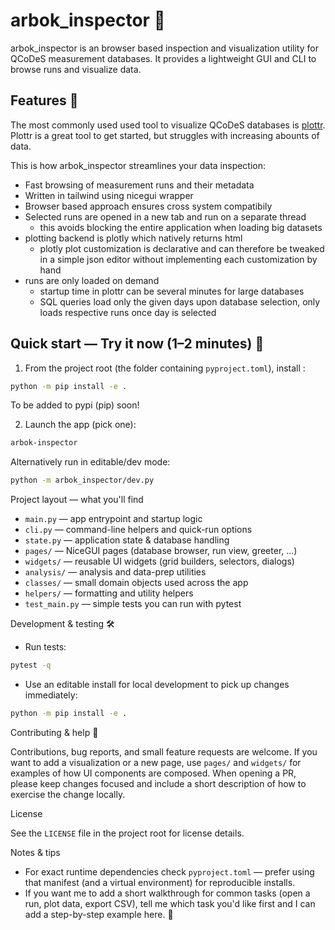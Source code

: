 # arbok_inspector 🐍
arbok_inspector is an browser based inspection and visualization utility for QCoDeS measurement
databases.
It provides a lightweight GUI and CLI to browse runs and visualize data. 

## Features 🔎
The most commonly used used tool to visualize QCoDeS databases is
[plottr](https://github.com/toolsforexperiments/plottr).
Plottr is a great tool to get started, but struggles with increasing abounts of data.

This is how arbok_inspector streamlines your data inspection:
- Fast browsing of measurement runs and their metadata
- Written in tailwind using nicegui wrapper
- Browser based approach ensures cross system compatibily
- Selected runs are opened in a new tab and run on a separate thread
  - this avoids blocking the entire application when loading big datasets
- plotting backend is plotly which natively returns html
  - plotly plot customization is declarative and can therefore be tweaked in a simple json editor without implementing each customization by hand
- runs are only loaded on demand
  - startup time in plottr can be several minutes for large databases
  - SQL queries load only the given days upon database selection, only loads respective runs once day is selected

## Quick start — Try it now (1–2 minutes) 📲

1. From the project root (the folder containing `pyproject.toml`), install :

```bash
python -m pip install -e .
```
To be added to pypi (pip) soon!

2. Launch the app (pick one):

```bash
arbok-inspector
```

Alternatively run in editable/dev mode:
```bash
python -m arbok_inspector/dev.py
```

Project layout — what you'll find

- `main.py` — app entrypoint and startup logic
- `cli.py` — command-line helpers and quick-run options
- `state.py` — application state & database handling
- `pages/` — NiceGUI pages (database browser, run view, greeter, ...)
- `widgets/` — reusable UI widgets (grid builders, selectors, dialogs)
- `analysis/` — analysis and data-prep utilities
- `classes/` — small domain objects used across the app
- `helpers/` — formatting and utility helpers
- `test_main.py` — simple tests you can run with pytest

Development & testing 🛠️

- Run tests:

```bash
pytest -q
```

- Use an editable install for local development to pick up changes immediately:

```bash
python -m pip install -e .
```

Contributing & help 🙌

Contributions, bug reports, and small feature requests are welcome. If you want to add a visualization or a new page, use `pages/` and `widgets/` for examples of how UI components are composed. When opening a PR, please keep changes focused and include a short description of how to exercise the change locally.

License

See the `LICENSE` file in the project root for license details.

Notes & tips

- For exact runtime dependencies check `pyproject.toml` — prefer using that manifest (and a virtual environment) for reproducible installs.
- If you want me to add a short walkthrough for common tasks (open a run, plot data, export CSV), tell me which task you'd like first and I can add a step-by-step example here. 📘

